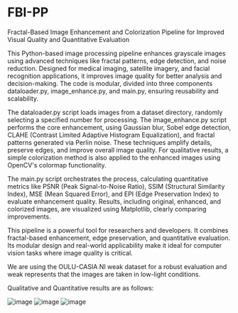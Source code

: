 # FBI-PP
Fractal-Based Image Enhancement and Colorization Pipeline for Improved Visual Quality and Quantitative Evaluation

This Python-based image processing pipeline enhances grayscale images using advanced techniques like fractal patterns, edge detection, and noise reduction. Designed for medical imaging, satellite imagery, and facial recognition applications, it improves image quality for better analysis and decision-making. The code is modular, divided into three components dataloader.py, image_enhance.py, and main.py, ensuring reusability and scalability.

The dataloader.py script loads images from a dataset directory, randomly selecting a specified number for processing. The image_enhance.py script performs the core enhancement, using Gaussian blur, Sobel edge detection, CLAHE (Contrast Limited Adaptive Histogram Equalization), and fractal patterns generated via Perlin noise. These techniques amplify details, preserve edges, and improve overall image quality. For qualitative results, a simple colorization method is also applied to the enhanced images using OpenCV's colormap functionality.

The main.py script orchestrates the process, calculating quantitative metrics like PSNR (Peak Signal-to-Noise Ratio), SSIM (Structural Similarity Index), MSE (Mean Squared Error), and EPI (Edge Preservation Index) to evaluate enhancement quality. Results, including original, enhanced, and colorized images, are visualized using Matplotlib, clearly comparing improvements.

This pipeline is a powerful tool for researchers and developers. It combines fractal-based enhancement, edge preservation, and quantitative evaluation. Its modular design and real-world applicability make it ideal for computer vision tasks where image quality is critical.

We are using the OULU-CASIA NI weak dataset for a robust evaluation and weak represents that the images are taken in low-light conditions. 

Qualitative and Quantitative results are as follows:

![image](https://github.com/user-attachments/assets/43efea00-de15-4022-87fc-afd9c1a95e32)
![image](https://github.com/user-attachments/assets/e7e5c61d-022d-441b-abd4-3733761ff620)
![image](https://github.com/user-attachments/assets/fb33071a-0956-439a-9f5b-61b13deb8663)
